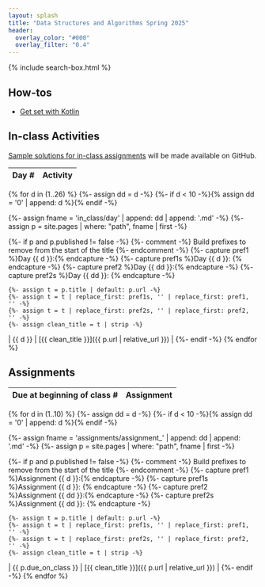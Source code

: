 ```yaml
---
layout: splash
title: "Data Structures and Algorithms Spring 2025"
header:
  overlay_color: "#000"
  overlay_filter: "0.4"
---
```


{% include search-box.html %}

## How-tos

* [Get set with Kotlin](how_to/setting_up_kotlin)

## In-class Activities

[Sample solutions for in-class assignments](https://github.com/OlinDSA2025/SampleSolutions) will be made available on GitHub.

| Day # | Activity                                                                      |
|-------|-------------------------------------------------------------------------------|
{% for d in (1..26) %}
{%- assign dd = d -%}
{%- if d < 10 -%}{% assign dd = '0' | append: d %}{% endif -%}

{%- assign fname = 'in_class/day' | append: dd | append: '.md' -%}
{%- assign p = site.pages | where: "path", fname | first -%}

{%- if p and p.published != false -%}
{%- comment -%} Build prefixes to remove from the start of the title {%- endcomment -%}
{%- capture pref1 %}Day {{ d }}:{% endcapture -%}
{%- capture pref1s %}Day {{ d }}: {% endcapture -%}
{%- capture pref2 %}Day {{ dd }}:{% endcapture -%}
{%- capture pref2s %}Day {{ dd }}: {% endcapture -%}

    {%- assign t = p.title | default: p.url -%}
    {%- assign t = t | replace_first: pref1s, '' | replace_first: pref1, '' -%}
    {%- assign t = t | replace_first: pref2s, '' | replace_first: pref2, '' -%}
    {%- assign clean_title = t | strip -%}

| {{ d }} | [{{ clean_title }}]({{ p.url | relative_url }}) |
{%- endif -%}
{% endfor %}

##  Assignments

| Due at beginning of class # | Assignment                                                              |
|-----------------------------|-------------------------------------------------------------------------|
{% for d in (1..10) %}
{%- assign dd = d -%}
{%- if d < 10 -%}{% assign dd = '0' | append: d %}{% endif -%}

{%- assign fname = 'assignments/assignment_' | append: dd | append: '.md' -%}
{%- assign p = site.pages | where: "path", fname | first -%}

{%- if p and p.published != false -%}
{%- comment -%} Build prefixes to remove from the start of the title {%- endcomment -%}
{%- capture pref1 %}Assignment {{ d }}:{% endcapture -%}
{%- capture pref1s %}Assignment {{ d }}: {% endcapture -%}
{%- capture pref2 %}Assignment {{ dd }}:{% endcapture -%}
{%- capture pref2s %}Assignment {{ dd }}: {% endcapture -%}

    {%- assign t = p.title | default: p.url -%}
    {%- assign t = t | replace_first: pref1s, '' | replace_first: pref1, '' -%}
    {%- assign t = t | replace_first: pref2s, '' | replace_first: pref2, '' -%}
    {%- assign clean_title = t | strip -%}

| {{ p.due_on_class }} | [{{ clean_title }}]({{ p.url | relative_url }}) |
{%- endif -%}
{% endfor %}


